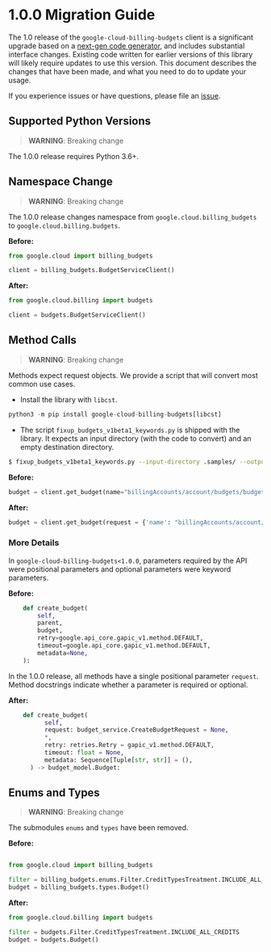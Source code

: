 # 1.0.0 Migration Guide

The 1.0 release of the `google-cloud-billing-budgets` client is a significant upgrade based on a [next-gen code generator](https://github.com/googleapis/gapic-generator-python), and includes substantial interface changes. Existing code written for earlier versions of this library will likely require updates to use this version. This document describes the changes that have been made, and what you need to do to update your usage.

If you experience issues or have questions, please file an [issue](https://github.com/googleapis/python-billingbudgets/issues).

## Supported Python Versions

> **WARNING**: Breaking change

The 1.0.0 release requires Python 3.6+.


## Namespace Change

> **WARNING**: Breaking change

The 1.0.0 release changes namespace from `google.cloud.billing_budgets` to `google.cloud.billing.budgets`.

**Before:**
```py
from google.cloud import billing_budgets

client = billing_budgets.BudgetServiceClient()
```


**After:**
```py
from google.cloud.billing import budgets

client = budgets.BudgetServiceClient()
```


## Method Calls

> **WARNING**: Breaking change

Methods expect request objects. We provide a script that will convert most common use cases.

* Install the library with `libcst`.

```py
python3 -m pip install google-cloud-billing-budgets[libcst]
```

* The script `fixup_budgets_v1beta1_keywords.py` is shipped with the library. It expects
an input directory (with the code to convert) and an empty destination directory.

```sh
$ fixup_budgets_v1beta1_keywords.py --input-directory .samples/ --output-directory samples/
```

**Before:**
```py
budget = client.get_budget(name="billingAccounts/account/budgets/budget")
```


**After:**
```py
budget = client.get_budget(request = {'name': "billingAccounts/account/budgets/budget"})
```

### More Details

In `google-cloud-billing-budgets<1.0.0`, parameters required by the API were positional parameters and optional parameters were keyword parameters.

**Before:**
```py
    def create_budget(
        self,
        parent,
        budget,
        retry=google.api_core.gapic_v1.method.DEFAULT,
        timeout=google.api_core.gapic_v1.method.DEFAULT,
        metadata=None,
    ):
```

In the 1.0.0 release, all methods have a single positional parameter `request`. Method docstrings indicate whether a parameter is required or optional.


**After:**
```py
    def create_budget(
          self,
          request: budget_service.CreateBudgetRequest = None,
          *,
          retry: retries.Retry = gapic_v1.method.DEFAULT,
          timeout: float = None,
          metadata: Sequence[Tuple[str, str]] = (),
      ) -> budget_model.Budget:
```


## Enums and Types


> **WARNING**: Breaking change

The submodules `enums` and `types` have been removed.

**Before:**
```py

from google.cloud import billing_budgets

filter = billing_budgets.enums.Filter.CreditTypesTreatment.INCLUDE_ALL_CREDITS
budget = billing_budgets.types.Budget()
```


**After:**
```py
from google.cloud.billing import budgets

filter = budgets.Filter.CreditTypesTreatment.INCLUDE_ALL_CREDITS
budget = budgets.Budget()
```
